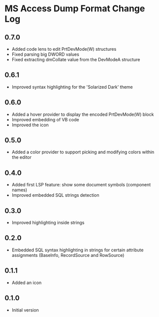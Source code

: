 # MS Access Dump Format Change Log

## 0.7.0

- Added code lens to edit PrtDevMode(W) structures
- Fixed parsing big DWORD values
- Fixed extracting dmCollate value from the DevModeA structure

## 0.6.1

- Improved syntax highlighting for the 'Solarized Dark' theme

## 0.6.0

- Added a hover provider to display the encoded PrtDevMode(W) block
- Improved embedding of VB code
- Improved the icon

## 0.5.0

- Added a color provider to support picking and modifying colors within the editor

## 0.4.0

- Added first LSP feature: show some document symbols (component names)
- Improved embedded SQL strings detection

## 0.3.0

- Improved highlighting inside strings

## 0.2.0

- Embedded SQL syntax highlighting in strings for certain attribute assignments (BaseInfo, RecordSource and RowSource)

## 0.1.1

- Added an icon

## 0.1.0

- Initial version

